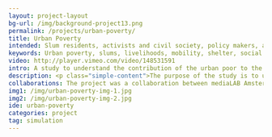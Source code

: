 ```yaml
---
layout: project-layout
bg-url: /img/background-project13.png
permalink: /projects/urban-poverty/
title: Urban Poverty
intended: Slum residents, activists and civil society, policy makers, and academia
keywords: Urban poverty, slums, livelihoods, mobility, shelter, social mobility, living wages
video: http://player.vimeo.com/video/148531591
intro: A study to understand the contribution of the urban poor to the economy and functioning of the city.
description: <p class="simple-content">The purpose of the study is to understand the contribution of the urban poor to the economy and functioning of the city. It focuses primarily on the linkages between shelter, mobility, and livelihoods in urban slums. In addition to documentation of infrastructural facilities being afforded to the slums, it also examines the current status and aspirational requirements of the slum residents. The study will assess the policy and the social implications of this analysis on our understanding of urban poverty and the evolution of slums.<p/>
collaborations: The project was a collaboration between mediaLAB Amsterdam, IIIT-B, and Fields of View with Nalini Shekar and the team at Hasirudala.
img1: /img/urban-poverty-img-1.jpg
img2: /img/urban-poverty-img-2.jpg
ide: urban-poverty
categories: project
tag: simulation
---
```

